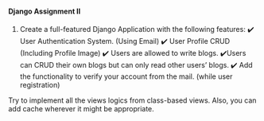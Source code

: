#### **Django Assignment II**

1. Create a full-featured Django Application with the following features:
✔️ User Authentication System. (Using Email)
✔️ User Profile CRUD (Including Profile Image)
✔️ Users are allowed to write blogs.
✔️Users can CRUD their own blogs but can only read other users’ blogs.
✔️ Add the functionality to verify your account from the mail. (while user registration)

Try to implement all the views logics from class-based views. Also, you can add
cache wherever it might be appropriate.